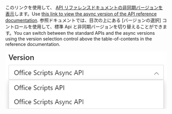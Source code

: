<span data-ttu-id="c00b3-101">このリンクを使用して、 [API リファレンスドキュメントの非同期バージョンを表示](/javascript/api/office-scripts/excel?view=office-scripts-async)します。</span><span class="sxs-lookup"><span data-stu-id="c00b3-101">Use [this link to view the async version of the API reference documentation](/javascript/api/office-scripts/excel?view=office-scripts-async).</span></span> <span data-ttu-id="c00b3-102">参照ドキュメントでは、目次の上にある [バージョンの選択] コントロールを使用して、標準 Api と非同期バージョンを切り替えることができます。</span><span class="sxs-lookup"><span data-stu-id="c00b3-102">You can switch between the standard APIs and the async versions using the version selection control above the table-of-contents in the reference documentation.</span></span>

![参照ドキュメントのバージョン選択コントロール。](../images/reference-documentation-version-picker.png)
